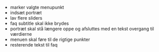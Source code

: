 - marker valgte menupunkt
- indsæt portræt
- lav flere sliders
- faq subtitle skal ikke brydes
- portræt skal stå længere oppe og afsluttes med en tekst overgang til værdierne
- menuen skal føre til de rigtige punkter
- resterende tekst til faq